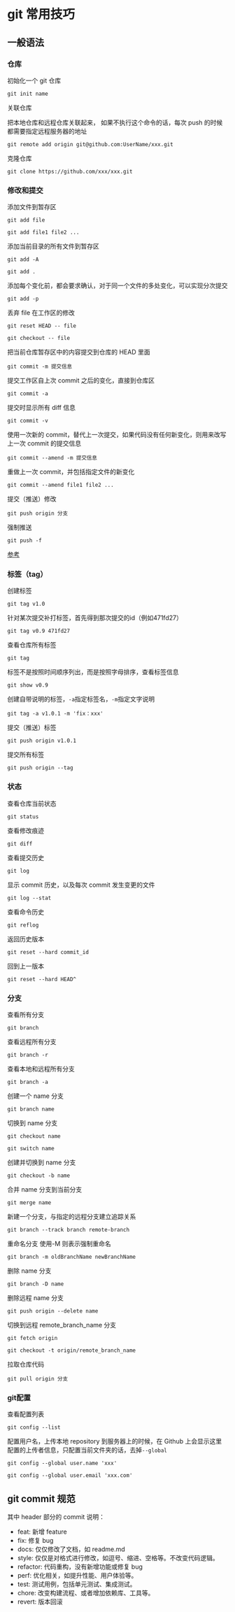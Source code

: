 # git 常用技巧

## 一般语法

### 仓库

初始化一个 git 仓库

`git init name`

关联仓库

把本地仓库和远程仓库关联起来， 如果不执行这个命令的话，每次 push 的时候都需要指定远程服务器的地址

`git remote add origin git@github.com:UserName/xxx.git`

克隆仓库

`git clone https://github.com/xxx/xxx.git`

### 修改和提交

添加文件到暂存区

`git add file`

`git add file1 file2 ...`

添加当前目录的所有文件到暂存区

`git add -A`

`git add .`

添加每个变化前，都会要求确认，对于同一个文件的多处变化，可以实现分次提交

`git add -p`

丢弃 file 在工作区的修改

`git reset HEAD -- file`

`git checkout -- file`

把当前仓库暂存区中的内容提交到仓库的 HEAD 里面

`git commit -m 提交信息`

提交工作区自上次 commit 之后的变化，直接到仓库区

`git commit -a`

提交时显示所有 diff 信息

`git commit -v`

使用一次新的 commit，替代上一次提交，如果代码没有任何新变化，则用来改写上一次 commit 的提交信息

`git commit --amend -m 提交信息`

重做上一次 commit，并包括指定文件的新变化

`git commit --amend file1 file2 ...`

提交（推送）修改

`git push origin 分支`

强制推送

`git push -f`

[参考](https://blog.csdn.net/QH_JAVA/article/details/77979622)

### 标签（tag）

创建标签

`git tag v1.0`

针对某次提交补打标签，首先得到那次提交的id（例如471fd27）

`git tag v0.9 471fd27`

查看仓库所有标签

`git tag`

标签不是按照时间顺序列出，而是按照字母排序，查看标签信息

`git show v0.9`

创建自带说明的标签，`-a`指定标签名，`-m`指定文字说明

`git tag -a v1.0.1 -m 'fix：xxx'`

提交（推送）标签

`git push origin v1.0.1`

提交所有标签

`git push origin --tag`

### 状态

查看仓库当前状态

`git status`

查看修改痕迹

`git diff`

查看提交历史

`git log`

显示 commit 历史，以及每次 commit 发生变更的文件

`git log --stat`

查看命令历史

`git reflog`

返回历史版本

`git reset --hard commit_id`

回到上一版本

`git reset --hard HEAD^`

### 分支

查看所有分支

`git branch`

查看远程所有分支

`git branch -r`

查看本地和远程所有分支

`git branch -a`

创建一个 name 分支

`git branch name`

切换到 name 分支

`git checkout name`

`git switch name`

创建并切换到 name 分支

`git checkout -b name`

合并 name 分支到当前分支

`git merge name`

新建一个分支，与指定的远程分支建立追踪关系

`git branch --track branch remote-branch`

重命名分支 使用-M 则表示强制重命名

`git branch -m oldBranchName newBranchName`

删除 name 分支

`git branch -D name`

删除远程 name 分支

`git push origin --delete name`

切换到远程 remote_branch_name 分支

`git fetch origin`

`git checkout -t origin/remote_branch_name`

拉取仓库代码

`git pull origin 分支`

### git配置

查看配置列表

`git config --list`

配置用户名，上传本地 repository 到服务器上的时候，在 Github 上会显示这里配置的上传者信息，只配置当前文件夹的话，去掉`--global`

`git config --global user.name 'xxx'`

`git config --global user.email 'xxx.com'`

## git commit 规范

其中 header 部分的 commit 说明：

- feat: 新增 feature
- fix: 修复 bug
- docs: 仅仅修改了文档，如 readme.md
- style: 仅仅是对格式进行修改，如逗号、缩进、空格等。不改变代码逻辑。
- refactor: 代码重构，没有新增功能或修复 bug
- perf: 优化相关，如提升性能、用户体验等。
- test: 测试用例，包括单元测试、集成测试。
- chore: 改变构建流程、或者增加依赖库、工具等。
- revert: 版本回滚
